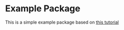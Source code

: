 # Example Package

This is a simple example package based on [this tutorial](https://packaging.python.org/en/latest/tutorials/packaging-projects/)



